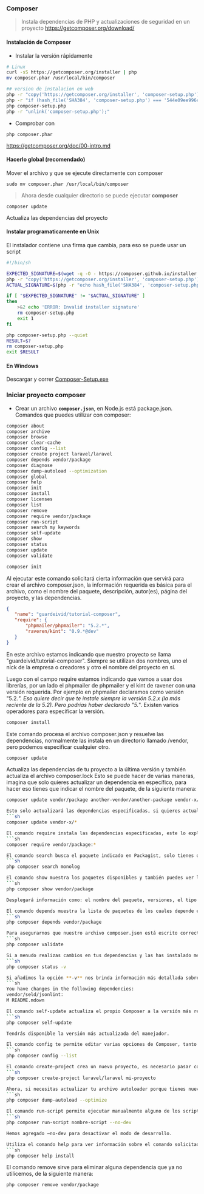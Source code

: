 ### Composer 
> Instala dependencias de PHP y actualizaciones de seguridad en un proyecto
<https://getcomposer.org/download/>

#### Instalación de Composer
- Instalar la versión rápidamente
```sh
# Linux
curl -sS https://getcomposer.org/installer | php
mv composer.phar /usr/local/bin/composer

## version de instalacion en web
php -r "copy('https://getcomposer.org/installer', 'composer-setup.php');"
php -r "if (hash_file('SHA384', 'composer-setup.php') === '544e09ee996cdf60ece3804abc52599c22b1f40f4323403c44d44fdfdd586475ca9813a858088ffbc1f233e9b180f061') { echo 'Installer verified'; } else { echo 'Installer corrupt'; unlink('composer-setup.php'); } echo PHP_EOL;"
php composer-setup.php
php -r "unlink('composer-setup.php');"
```

- Comprobar con
```
php composer.phar
```

https://getcomposer.org/doc/00-intro.md

#### Hacerlo global (recomendado)
Mover el archivo y que se ejecute directamente con composer

```
sudo mv composer.phar /usr/local/bin/composer
```

> Ahora desde cualquier directorio se puede ejecutar **composer**
```
composer update
```
Actualiza las dependencias del proyecto


#### Instalar programaticamente en Unix
El instalador contiene una firma que cambia, para eso se puede usar un script
```sh
#!/bin/sh

EXPECTED_SIGNATURE=$(wget -q -O - https://composer.github.io/installer.sig)
php -r "copy('https://getcomposer.org/installer', 'composer-setup.php');"
ACTUAL_SIGNATURE=$(php -r "echo hash_file('SHA384', 'composer-setup.php');")

if [ "$EXPECTED_SIGNATURE" != "$ACTUAL_SIGNATURE" ]
then
    >&2 echo 'ERROR: Invalid installer signature'
    rm composer-setup.php
    exit 1
fi

php composer-setup.php --quiet
RESULT=$?
rm composer-setup.php
exit $RESULT
```

#### En Windows
Descargar y correr [Composer-Setup.exe](https://getcomposer.org/Composer-Setup.exe)

### Iniciar proyecto composer
- Crear un archivo **`composer.json`**, en Node.js está package.json.
Comandos que puedes utilizar con composer:

```sh
composer about
composer archive
composer browse
composer clear-cache
composer config --list
composer create project laravel/laravel
composer depends vendor/package
composer diagnose
composer dump-autoload --optimization
composer global
composer help
composer init
composer install
composer licenses
composer list
composer remove
composer require vendor/package
composer run-script
composer search my keywords
composer self-update
composer show
composer status
composer update
composer validate
```

```sh
composer init
```
Al ejecutar este comando solicitará cierta información que servirá para crear el archivo composer.json, la información requerida es básica para el archivo, como el nombre del paquete, descripción, autor(es), página del proyecto, y las dependencias.
```json
{
   "name": "guardeivid/tutorial-composer",
   "require": {
       "phpmailer/phpmailer": "5.2.*",
       "raveren/kint": "0.9.*@dev"
   }
}
```
En este archivo estamos indicando que nuestro proyecto se llama "guardeivid/tutorial-composer". Siempre se utilizan dos nombres, uno el nick de la empresa o creadores y otro el nombre del proyecto en sí.

Luego con el campo require estamos indicando que vamos a usar dos librerías, por un lado el phpmailer de phpmailer y el kint de ravener con una versión requerida. Por ejemplo en phpmailer declaramos como versión "5.2.*". Eso quiere decir que te instale siempre la versión 5.2.x (la más reciente de la 5.2). Pero podrías haber declarado "5.*". Existen varios operadores para especificar la versión.


```sh
composer install
```
Este comando procesa el archivo composer.json y resuelve las dependencias, normalmente las instala en un directorio llamado /vendor, pero podemos especificar cualquier otro.

```sh
composer update
```
Actualiza las dependencias de tu proyecto a la última versión y también actualiza el archivo composer.lock Esto se puede hacer de varias maneras, imagina que solo quieres actualizar un dependencia en específico, para hacer eso tienes que indicar el nombre del paquete, de la siguiente manera:
```sh
composer update vendor/package another-vendor/another-package vendor-x/package-x

Esto solo actualizará las dependencias especificadas, si quieres actualizar todas las dependencias de un cierto paquete puede ahorrar muchos carateres utilizando un comodín *, de la siguiente manera:
```sh
composer update vendor-x/*

El comando require instala las dependencias especificadas, este lo explicaré más detalladamente en el siguiente tutorial, la sintaxis es la siguiente:
```sh
composer require vendor/package:*

El comando search busca el paquete indicado en Packagist, solo tienes que pasarle el nombre del paquete.
```sh
php composer search monolog

El comando show muestra los paquetes disponibles y también puedes ver los detalles de un paquete en específico. Basta con pasarle un argumento, este tiene que ser el nombre del paquete:
```sh
php composer show vendor/package

Desplegará información como: el nombre del paquete, versiones, el tipo de paquete, el código fuente, el zip del código fuente, licencia, etc.

El comando depends muestra la lista de paquetes de los cuales depende el paquete indicado. Sí, me estoy refiriendo a las librerías de terceros. Muestra los paquetes de tipo require y require-dev
```sh
php composer depends vendor/package

Para asegurarnos que nuestro archivo composer.json está escrito correctamente y que alguno no tendrá errores al descargarlo y tampoco tener problemas al instalar las dependencias, como algún caracter mal escrito, podemos utilizar el comando validate para verificar que todo está correctamente bien.
```sh
php composer validate

Si a menudo realizas cambios en tus dependencias y las has instalado mediante el código fuente del repositorio, el comando status te permite comprobar si has hecho cambios en alguna de ellas, así como el git status nos indica qué archivos hemos modificado, este comando funciona de la misma manera:
```sh
php composer status -v

Si añadimos la opción **-v** nos brinda información más detallada sobre los cambios producidos.
```sh
You have changes in the following dependencies:
vendor/seld/jsonlint:
M README.mdown

El comando self-update actualiza el propio Composer a la versión más reciente, no tienes que realizar ningún otro paso más escribir en la consola lo siguiente:
```sh
php composer self-update

Tendrás disponible la versión más actualizada del manejador.

El comando config te permite editar varias opciones de Composer, tanto en el archivo local del proyecto como en el archivo global.
```sh
php composer config --list

El comando create-project crea un nuevo proyecto, es necesario pasar como parámetros el vendor y package correspondiente. Esto es lo mismo que descargar el proyecto y después ejecutar el archivo composer.json que venga en él, el siguiente ejemplo crea un proyecto de laravel.
```sh
php composer create-project laravel/laravel mi-proyecto

Ahora, si necesitas actualizar tu archivo autoloader porque tienes nuevas clases puedes hacerlo con el comando dump-autoload, es como ejecutar install o update, pero la ventaja es que puedes especificar que se cree un arreglo de todas las clases del proyecto con sus respectivos archivos, de la siguiente manera:
```sh
php composer dump-autoload --optimize

El comando run-script permite ejecutar manualmente alguno de los scripts definidos por algún paquete.
```sh
php composer run-script nombre-script --no-dev

Hemos agregado –no-dev para desactivar el modo de desarrollo.

Utiliza el comando help para ver información sobre el comando solicitado.
```sh
php composer help install
```

El comando remove sirve para eliminar alguna dependencia que ya no utilicemos, de la siguiente manera:
```sh
php composer remove vendor/package

